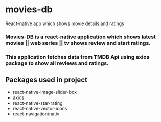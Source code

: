 # movies-db
React-native app which shows movie details and ratings


### Movies-DB is a react-native application which shows latest movies || web series || tv shows review and start ratings.

### This application fetches data from TMDB Api using axios package to show all reviews and ratings.

## Packages used in project 

- react-native-image-slider-box
- axios
- react-native-star-rating
- react-native-vector-icons
- react-navigation/nativ

